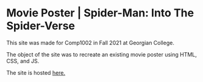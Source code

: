 <h1>Movie Poster | Spider-Man: Into The Spider-Verse</h1>
<p>This site was made for Comp1002 in Fall 2021 at Georgian College.</p>
<p>The object of the site was to recreate an existing movie poster using HTML, CSS, and JS.</p>
<p>The site is hosted <a href="https://tylermiele.github.io/Movie-poster/">here.</a></p>